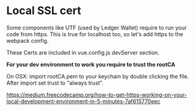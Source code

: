 # Local SSL cert

Some components like UTF (used by Ledger Wallet) require to run your code from https. This is true for localhost too, so let's add https to the webpack config.

These Certs are included in vue.config.js devServer section.

**For your dev environment to work you require to trust the rootCA**

On OSX: import rootCA.pem to your keychain by double clicking the file. After import set trust to "always trust".

https://medium.freecodecamp.org/how-to-get-https-working-on-your-local-development-environment-in-5-minutes-7af615770eec
